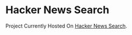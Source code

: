 # Hacker News Search

Project Currently Hosted On [Hacker News Search](https://github.com/facebook/create-react-app).
